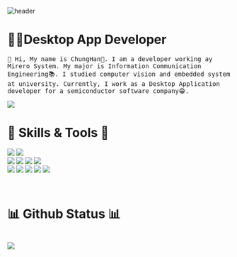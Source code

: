 ![header](https://capsule-render.vercel.app/api?type=waving&color=auto&height=300&section=header&text=ChungChung's%20Github&fontSize=70&animation=fadeIn&fontAlignY=38&desc=Desktop%20Application%20Developer&descAlignY=51&descAlign=75)
<h1 align="left"> 👨‍💻Desktop App Developer </h1>
<p align="left">
  <samp>
    👋 Hi, My name is ChungHan🧑. I am a developer working ay Mirero System.
    My major is Information Communication Engineering📚. I studied computer vision and embedded system at university.
    Currently, I work as a Desktop Application developer for a semiconductor software company😁.
  </samp>
  <br/>
</p>

<a href="https://Git-Best.github.io">
    <img src="http://img.shields.io/badge/-Tech%20blog-black?style=flat-square&logo=github">
</a>

<br/>

<h1 align="left"> 🔧 Skills & Tools 🔧 </h1>

<p align="left">

<img src="https://img.shields.io/badge/c%23-%23239120.svg?style=for-the-badge&logo=c-sharp&logoColor=white"/></a>
<img src="https://img.shields.io/badge/C++-00599C?style=for-the-badge&logo=C%2B%2B&logoColor=white"/></a>
<br/>
<img src="https://img.shields.io/badge/Oracle-F80000?style=for-the-badge&logo=oracle&logoColor=white"></a>
<img src="https://img.shields.io/badge/MySQL-yellow?style=for-the-badge&logo=MySQL&logoColor=#4479A1"/></a>
<img src="https://img.shields.io/badge/OpenCV-black?style=for-the-badge&logo=OpenCV&logoColor=#5C3EE8"/></a>
<img src="https://img.shields.io/badge/DevExpress-green?style=for-the-badge&logo=DevExpress&logoColor=#FF7200"/></a>
<br/>
<img src="https://img.shields.io/badge/Visual%20Studio-5C2D91.svg?style=for-the-badge&logo=visual-studio&logoColor=white"></a>
<img src="https://img.shields.io/badge/VS%20Code-007ACC?&style=for-the-badge&logo=visual-studio-code&logoColor=white"></a>
<img src="https://img.shields.io/badge/Git-blue?style=for-the-badge&logo=Git&logoColor=#F05032"/></a>
<img src="https://img.shields.io/badge/GitHub-black?style=for-the-badge&logo=GitHub&logoColor=#181717"/></a>
<img src="https://img.shields.io/badge/GitLab-purple?style=for-the-badge&logo=GitLab&logoColor=#FCA121"/></a>

</p>

<br/>


<h1 align="left"> 📊 Github Status 📊 </h1>
<p align="left">
  
  <br/>
  <img src="https://github-readme-stats.vercel.app/api?username=Git-Best&bg_color=30,e96443,904e95&title_color=fff&text_color=fff"></img>
</p>


<br/>
